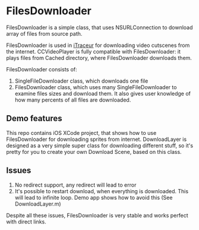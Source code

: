 FilesDownloader
==================

FilesDownloader is a simple class, that uses NSURLConnection to download array of files from source path.

FilesDownloader is used in [iTraceur](http://itunes.apple.com/us/app/itraceur-parkour-freerunning/id374163905?mt=8 "AppStore Link") for downloading video cutscenes from the internet.
CCVideoPlayer is fully compatible with FilesDownloader: it plays files from Cached directory, where FilesDownloader downloads them.

FilesDownloader consists of:

1. SingleFileDownloader class, which downloads one file
2. FilesDownloader class, which uses many SingleFileDownloader to examine files sizes and download them. 
It also gives user knowledge of how many percents of all files are downloaded.


Demo features
-------------
This repo contains iOS XCode project, that shows how to use FilesDownloader for downloading sprites from internet.
DownloadLayer is designed as a very simple super class for downloading different stuff, so it's pretty for you to create your own Download Scene, based on this class.

Issues
------------

1. No redirect support, any redirect will lead to error
1. It's possible to restart download, when everything is downloaded. This will lead to infinite loop. 
Demo app shows how to avoid this (See DownloadLayer.m)

Despite all these issues, FilesDownloader is very stable and works perfect with direct links.


